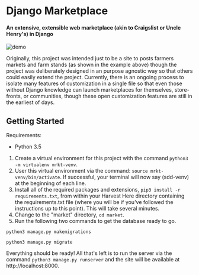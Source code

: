 # Django Marketplace
#### An extensive, extensible web marketplace (akin to Craigslist or Uncle Henry's) in Django

![demo](docs/images/demo.gif)

Originally, this project was intended just to be a site to posts farmers markets and farm stands (as shown in the 
example above) though the project was deliberately designed in an purpose agnostic way so that others could easily
extend the project. Currently, there is an ongoing process to isolate many features of customization in a single
file so that even those without Django knowledge can launch marketplaces for themselves, store-fronts, or communities, 
though these open customization features are still in the earliest of days.

## Getting Started
Requirements:
* Python 3.5

1. Create a virtual environment for this project with the command `python3 -m virtualenv mrkt-venv`.
2. User this virtual environment via the command: `source mrkt-venv/bin/activate`. If successful, your terminal will now say (sdd-venv) at the beginning of each line.
3. Install all of the required packages and extensions, `pip3 install -r requirements.txt`, from within your Harvest Here directory containing the requirements.txt file (where you will be if you've followed the instructions up to this point). This will take several minutes.
4. Change to the "market" directory, `cd market`.
5. Run the following two commands to get the database ready to go.

`python3 manage.py makemigrations`

`python3 manage.py migrate`

Everything should be ready! All that's left is to run the server via the command `python3 manage.py runserver` and the site will be available at http://localhost:8000.
